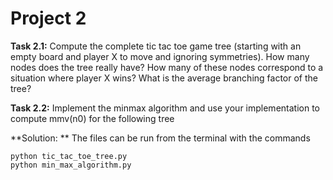 Project 2 
===============

**Task 2.1:**
Compute the complete tic tac toe game tree (starting with an empty board and player X to move and ignoring symmetries). How many nodes does the tree really have? How many of these nodes correspond to a situation where player X wins? What is the average branching factor of the tree?

**Task 2.2:**
Implement the minmax algorithm and use your implementation to compute mmv(n0) for the following tree

**Solution: **
The files can be run from the terminal with the commands

    python tic_tac_toe_tree.py
    python min_max_algorithm.py
